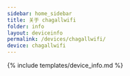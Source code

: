 ```yaml
---
sidebar: home_sidebar
title: 关于 chagallwifi
folder: info
layout: deviceinfo
permalink: /devices/chagallwifi/
device: chagallwifi
---
```

{% include templates/device_info.md %}
